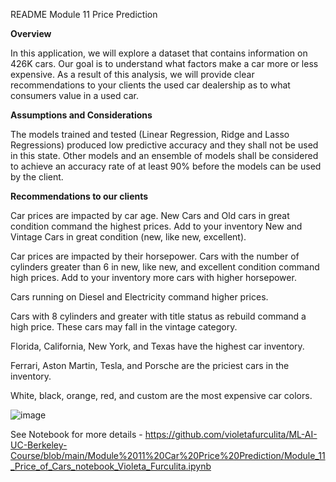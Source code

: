 README Module 11 Price Prediction 

**Overview**

In this application, we will explore a dataset that contains information on 426K cars. Our goal is to understand what factors make a car more or less expensive. As a result of this analysis, we will provide clear recommendations to your clients the used car dealership as to what consumers value in a used car.

**Assumptions and Considerations**

The models trained and tested (Linear Regression, Ridge and Lasso Regressions) produced low predictive accuracy and they shall not be used in this state. Other models and an ensemble of models shall be considered to achieve an accuracy rate of at least 90% before the models can be used by the client.

**Recommendations to our clients**

Car prices are impacted by car age. New Cars and Old cars in great condition command the highest prices. Add to your inventory New and Vintage Cars in great condition (new, like new, excellent).

Car prices are impacted by their horsepower. Cars with the number of cylinders greater than 6 in new, like new, and excellent condition command high prices. Add to your inventory more cars with higher horsepower.

Cars running on Diesel and Electricity command higher prices.

Cars with 8 cylinders and greater with title status as rebuild command a high price. These cars may fall in the vintage category.

Florida, California, New York, and Texas have the highest car inventory.

Ferrari, Aston Martin, Tesla, and Porsche are the priciest cars in the inventory.

White, black, orange, red, and custom are the most expensive car colors.

![image](https://github.com/violetafurculita/ML-AI-UC-Berkeley-Course/assets/147281922/6a58138b-67a5-4444-ab87-0513916435d5)


See Notebook for more details - https://github.com/violetafurculita/ML-AI-UC-Berkeley-Course/blob/main/Module%2011%20Car%20Price%20Prediction/Module_11_Price_of_Cars_notebook_Violeta_Furculita.ipynb
